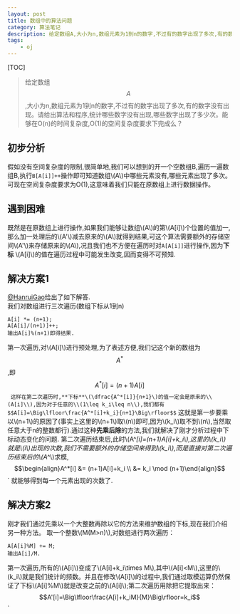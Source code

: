```yaml
---
layout: post
title: 数组中的算法问题
category: 算法笔记
description: 给定数组A,大小为n,数组元素为1到n的数字,不过有的数字出现了多次,有的数字没有出现......
tags:
    - oj
---
```

[TOC]
>给定数组$$A$$,大小为n,数组元素为1到n的数字,不过有的数字出现了多次,有的数字没有出现。请给出算法和程序,统计哪些数字没有出现,哪些数字出现了多少次。能够在O(n)的时间复杂度,O(1)的空间复杂度要求下完成么？

## 初步分析
假如没有空间复杂度的限制,很简单地,我们可以想到的开一个空数组B,遍历一遍数组B,执行`B[A[i]]++`操作即可知道数组\\(A\\)中哪些元素没有,哪些元素出现了多次。可现在空间复杂度要求为O(1),这意味着我们只能在原数组上进行数据操作。

## 遇到困难
既然是在原数组上进行操作,如果我们能够让数组\\(A\\)的第\\(A[i]\\)个位置的值加一,那么加一处理后的\\(A'\\)减去原来的\\(A\\)就得到结果,可这个算法需要额外的存储空间\\(A'\\)来存储原来的\\(A\\),况且我们也不方便在遍历时对`A[A[i]]`进行操作,因为**下标** \\(A[i]\\)的值在遍历过程中可能发生改变,因而变得不可预知.

## 解决方案1
[@HanruiGao](http://weibo.com/1670029795)给出了如下解答.</br>
我们对数组进行三次遍历(数组下标从1到n)
```
A[i] *= (n+1);
A[A[i]/(n+1)]++;
输出A[i]%(n+1)即得结果.
```
第一次遍历,对\\(A[i]\\)进行预处理,为了表述方便,我们记这个新的数组为$$A^*$$,即$$A^*[i]=(n+1)A[i]$$`
这样在第二次遍历时,**下标**\(\dfrac{A^*[i]}{n+1}\)的值一定会是原来的\\(A[i]\\),因为对于任意的\\(1\leq k_i\leq n\\),我们都有
$$A[i]=\Big\lfloor\frac{A^*[i]+k_i}{n+1}\Big\rfloor$$`
这就是第一步要乘以\\(n+1\\)的原因了(事实上这里的\\(n+1\\)取\\(n\\)即可,因为\\(k_i\\)取不到\\(n\\),当然取任意大于n的整数都行).通过这种**先乘后除**的方法,我们就解决了刚才分析过程中下标动态变化的问题.
第二次遍历结束后,此时\\(A^*[i]=(n+1)A[i]+k_i\\),这里的\\(k_i\\)就是\\(i\\)出现的次数,我们不需要额外的存储空间来得到\\(k_i\\),而是直接对第二次遍历结束后的\\(A^*\\)求模,
$$\begin{align}A^*[i]  &= (n+1)A[i]+k_i \\ &= k_i \mod (n+1)\end{align}$$`
就能够得到每一个元素出现的次数了.

## 解决方案2
刚才我们通过先乘以一个大整数再除以它的方法来维护数组的下标,现在我们介绍另一种方法。
取一个整数\\(M(M>n)\\),对数组进行两次遍历：

    A[A[i]%M] += M;
    输出A[i]/M.

第一次遍历,所有的\\(A[i]\\)变成了\\(A[i]+k_i\times M\\),其中\\(A[i]<M\\),这里的\\(k_i\\)就是我们统计的频数。并且在修改\\(A[i]\\)的过程中,我们通过取模运算仍然保证了下标\\(A[i]\%M\\)就是改变之前的\\(A[i]\\);第二次遍历用除把它提取出来：
$$A'[i]=\Big\lfloor\frac{A[i]+k_iM}{M}\Big\rfloor=k_i$$`
